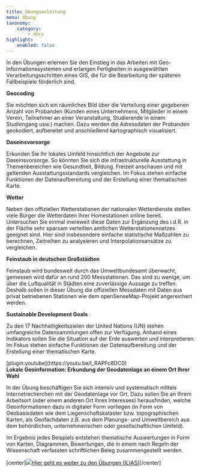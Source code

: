 ```yaml
---
title: Übungsanleitung
menu: Übung
taxonomy:
    category:
        - docs
highlight:
    enabled: false
---
```

In den Übungen erlernen Sie den Einstieg in das Arbeiten mit Geo-Informationssystemen und erlangen Fertigkeiten in ausgewählten Verarbeitungsschritten eines GIS, die für die Bearbeitung der späteren Fallbeispiele förderlich sind. 

<div class="row align-items-center">
    <div class="col-sm-9">
        <strong>Geocoding</strong>
        <p class="text-justify">Sie möchten sich ein räumliches Bild über die Verteilung einer gegebenen Anzahl von Probanden (Kunden eines Unternehmens, Mitglieder in einem Verein, Teilnehmer an einer Veranstaltung, Studierende in einem Studiengang usw.) machen. Dazu werden die Adressdaten der Probanden geokodiert, aufbereitet und anschließend kartographisch visualisiert.</p>
    </div>
    <div class="col-sm-3" markdown="1"></div>
</div>

<div class="row align-items-center">
    <div class="col-sm-9">
        <strong>Daseinsvorsorge</strong>
        <p class="text-justify">Erkunden Sie Ihr lokales Umfeld hinsichtlich der Angebote zur Daseinsvorsorge. So könnten Sie sich die infrastrukturelle Ausstattung in Themenbereichen wie Gesundheit, Bildung. Freizeit anschauen und mit geltenden Ausstattungsstandards vergleichen. Im Fokus stehen einfache Funktionen der Datenaufbereitung und der Erstellung einer thematischen Karte.</p>
    </div>
    <div class="col-sm-3" markdown="1"></div>
</div>

<div class="row align-items-center">
    <div class="col-sm-9">
        <strong>Wetter</strong>
        <p class="text-justify">Neben den offiziellen Wetterstationen der nationalen Wetterdienste stellen viele Bürger die Wetterdaten ihrer Homestationen online bereit. Untersuchen Sie einmal inwieweit diese Daten zur Ergänzung des i.d.R. in der Fläche sehr sparsam verteilten amtlichen Wetterstationennetzes geeignet sind. Hier sind insbesondere einfache statistische Maßzahlen zu berechnen, Zeitreihen zu analysieren und Interpolationsansätze zu vergleichen.</p>
    </div>
    <div class="col-sm-3" markdown="1"></div>
</div>

<div class="row align-items-center">
    <div class="col-sm-9">
        <strong>Feinstaub in deutschen Großstädten</strong>
        <p class="text-justify">Feinstaub wird bundesweit durch das Umweltbundesamt überwacht, gemessen wird dafür an rund 200 Messstationen. Das sind zu wenige, um über die Luftqualität in Städten eine zuverlässige Aussage zu treffen. Deshalb sollen in dieser Übung die offiziellen Messdaten mit Daten aus privat betriebenen Stationen wie dem openSenseMap-Projekt angereichert werden.</p>
    </div>
    <div class="col-sm-3" markdown="1"></div>
</div>

<div class="row align-items-center">
    <div class="col-sm-9">
        <strong>Sustainable Development Goals</strong>
        <p class="text-justify">Zu den 17 Nachhaltigkeitszielen der United Nations (UN) stehen umfangreiche Datensammlungen offen zur Verfügung. Anhand eines Indikators sollen Sie die Situation auf der Erde auswerten und interpretieren. Im Fokus stehen einfache Funktionen der Datenaufbereitung und der Erstellung einer thematischen Karte.</p>
    </div>
    <div class="col-sm-3" markdown="1">[plugin:youtube](https://youtu.be/I_RAPFc8DC0)</div>
</div>

<div class="row align-items-center">
    <div class="col-sm-9">
        <strong>Lokale Geoinformation: Erkundung der Geodatenlage an einem Ort Ihrer Wahl</strong>
        <p class="text-justify">In der Übung beschäftigen Sie sich intensiv und systematisch mittels Internetrecherchen mit der Geodatenlage vor Ort. Dazu sollen Sie an Ihrem Arbeitsort  (oder einem anderen Ort Ihres Interesses) herausfinden, welche Geoinformationen dazu in digitaler Form vorliegen (in Form von Geobasisdaten wie dem Liegenschaftskataster bzw. topographischen Karten, als Geofachdaten z.B. aus dem Planungs- und Umweltbereich aus dem behördlichen, unternehmerischen oder gesellschaftlichen Umfeld).</p>
    </div>
    <div class="col-sm-3" markdown="1"></div>
</div>

Im Ergebnis jedes Beispiels entstehen thematische Auswertungen in Form von Karten, Diagrammen, Bewertungen, die in einem nach Regeln der Wissenschaft verfassten schriftlichen Beleg zusammengestellt werden.

[center]<a href="https://ilias.opengeoedu.de/ilias/goto.php?target=crs_242&client_id=opengeoedu" markdown="1" target="_blank">![](/images/exercise.png?resize=200)Hier geht es weiter zu den Übungen (ILIAS)</a>[/center]
